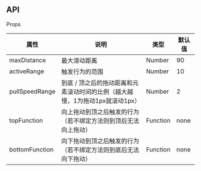 ## API

Props

| 属性 | 说明 | 类型 | 默认值 |
| --- | --- | --- | --- |
| maxDistance | 最大滑动距离 | Number | 90 |
| activeRange | 触发行为的范围 | Number | 10 |
| pullSpeedRange | 到底 / 顶之后的拖动距离和元素滚动时间的比例（越大越慢，1为拖动1px就滚动1px） | Number | 2 |
| topFunction | 向上拖动到顶之后触发的行为（若不绑定方法则到顶后无法向上拖动） | Function | none |
| bottomFunction | 向下拖动到顶之后触发的行为（若不绑定方法则到底后无法向下拖动） | Function | none |